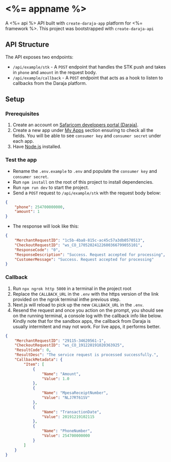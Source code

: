 # <%= appname %>

A <%= api %> API built with `create-daraja-app` platform for <%= framework %>. This project was bootstrapped with `create-daraja-api`

## API Structure

The API exposes two endpoints:

-   `/api/example/stk` - A `POST` endpoint that handles the STK push and takes in `phone` and `amount` in the request body.
-   `/api/example/callback` - A `POST` endpoint that acts as a hook to listen to callbacks from the Daraja platform.

## Setup

### Prerequisites

1. Create an account on [Safaricom developers portal (Daraja)](https://developer.safaricom.co.ke/).
2. Create a new app under [My Apps](https://developer.safaricom.co.ke/MyApps) section ensuring to check all the fields. You will be able to see `consumer key` and `consumer secret` under each app.
3. Have [Node.js](https://nodejs.org/) installed.

### Test the app

-   Rename the `.env.example` to `.env` and populate the `consumer key` and `consumer secret`.
-   Run `npm install` on the root of this project to install dependencies.
-   Run `npm run dev` to start the project.
-   Send a `POST` request to `/api/example/stk` with the request body below:

```json
{
    "phone": 254700000000,
    "amount": 1
}
```

-   The response will look like this:

```json
{
    "MerchantRequestID": "1c5b-4ba8-815c-ac45c57a3db0570513",
    "CheckoutRequestID": "ws_CO_17052024122600366799055101",
    "ResponseCode": "0",
    "ResponseDescription": "Success. Request accepted for processing",
    "CustomerMessage": "Success. Request accepted for processing"
}
```

### Callback

1. Run `npx ngrok http 5000` in a terminal in the project root
2. Replace the `CALLBACK_URL` in the `.env` with the https version of the link provided on the ngrok terminal inthe previous step.
3. Next.js will reload to pick up the new `CALLBACK_URL` in the `.env`.
4. Resend the request and once you action on the prompt, you should see on the running terminal, a console log with the callback info like below. Kindly note that for the sandbox apps, the callback from Daraja is usually intermitent and may not work. For live apps, it performs better.

```json
{
    "MerchantRequestID": "29115-34620561-1",
    "CheckoutRequestID": "ws_CO_191220191020363925",
    "ResultCode": 0,
    "ResultDesc": "The service request is processed successfully.",
    "CallbackMetadata": {
        "Item": [
            {
                "Name": "Amount",
                "Value": 1.0
            },
            {
                "Name": "MpesaReceiptNumber",
                "Value": "NLJ7RT61SV"
            },
            {
                "Name": "TransactionDate",
                "Value": 20191219102115
            },
            {
                "Name": "PhoneNumber",
                "Value": 254700000000
            }
        ]
    }
}
```
